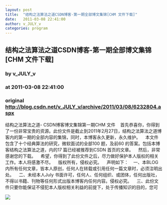 ```yaml
---
layout: post
title:  "结构之法算法之道CSDN博客-第一期全部博文集锦[CHM 文件下载]"
date:   2011-03-08 22:41:00
author: v_JULY_v
categories: program
---
```


## 结构之法算法之道CSDN博客-第一期全部博文集锦[CHM 文件下载]
### by v_JULY_v
### at 2011-03-08 22:41:00
### original <http://blog.csdn.net/v_JULY_v/archive/2011/03/08/6232804.aspx>

结构之法算法之道- CSDN博客博文集锦第一期CHM 文件    首先恭喜你，你得到了一份非常宝贵的资源。此份文件是截止到2011年2月27日，结构之法算法之道博客内的第一期的全部内容的集锦，同时，本博客永久更新，永久维护。    本文件包含了十个经典算法的研究，微软面试的全部100 题，及前60 的答案。包括本博客结构之法算法之道，内的17 篇已经被推荐到CSDN 首页的文章。    然后，非常感谢您的下载。    希望，你得到了此份文件之后，尽力做好保护本人版权的相关工作。本人将感激不尽。    版权所有，侵权必究。    声明如下：    一、本BLOG 内所有任何文章，皆本人原创，任何人在转载或引用任何一篇文章时，必须注明出处。    二、未经本人July 书面许可，任何人、任何组织、或团体，任何出版社，不得以书籍、刊物等任何形式出版本博客内任何内容。侵权必究。    三、此份文件只要你能保证不侵犯本人版权相关利益的前提下，处于传播知识的目的，您可<img src="http://www1.feedsky.com/t1/486920992/v_JULY_v/csdn.net/s.gif?r=http://blog.csdn.net/v_JULY_v/archive/2011/03/08/6232804.aspx" border="0" height="0" width="0"><p><a href="http://www1.feedsky.com/r/l/csdn.net/v_JULY_v/486920992/art01.html"><img border="0" ismap src="http://www1.feedsky.com/r/i/csdn.net/v_JULY_v/486920992/art01.gif"></a></p>